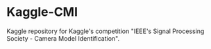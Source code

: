 # Kaggle-CMI
Kaggle repository for Kaggle's competition "IEEE's Signal Processing Society - Camera Model Identification".
